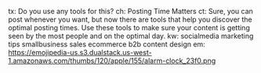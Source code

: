 tx: Do you use any tools for this?
ch: Posting Time Matters
ct: Sure, you can post whenever you want, but now there are tools that help you discover the optimal posting times. Use these tools to make sure your content is getting seen by the most people and on the optimal day.
kw: socialmedia marketing tips smallbusiness sales ecommerce b2b content design
em: https://emojipedia-us.s3.dualstack.us-west-1.amazonaws.com/thumbs/120/apple/155/alarm-clock_23f0.png
